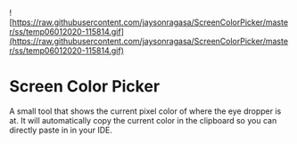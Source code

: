 ![https://raw.githubusercontent.com/jaysonragasa/ScreenColorPicker/master/ss/temp06012020-115814.gif](https://raw.githubusercontent.com/jaysonragasa/ScreenColorPicker/master/ss/temp06012020-115814.gif)
# Screen Color Picker
A small tool that shows the current pixel color of where the eye dropper is at. It will automatically copy the current color in the clipboard so you can directly paste in in your IDE.
